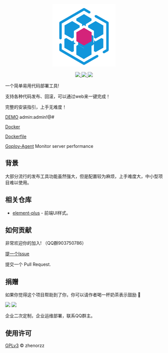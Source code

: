 <p align=center>
    <img src="assets/logo.png" alt="logo" title="logo" />
</p>

<p align="center">
  <a href="#">
      <img src="https://img.shields.io/badge/readme%20style-standard-brightgreen.svg">
  </a>
  
  <a href="#">
      <img src="https://img.shields.io/badge/give%20me-a%20star-green.svg">
  </a>
    
  <a href="LICENSE">
    <img src="https://img.shields.io/badge/License-MIT-yellow.svg">
  </a>
</p>

一个简单易用代码部署工具!

支持各种代码发布、回滚，可以通过web来一键完成！

完整的安装指引，上手无难度！

[DEMO](http://demo.goploy.icu) admin:admin!@#

[Docker](https://hub.docker.com/r/zhenorzz/goploy)

[Dockerfile](https://github.com/zhenorzz/goploy/blob/master/docker/Dockerfile)

[Goploy-Agent](https://github.com/zhenorzz/goploy-agent) Monitor server performance

## 背景
大部分流行的发布工具功能虽然强大，但是配置较为麻烦，上手难度大，中小型项目难以使用。

## 相关仓库

- [element-plus](https://element-plus.gitee.io/) - 前端UI样式。

## 如何贡献

非常欢迎你的加入! （QQ群903750786）

[提一个Issue](https://github.com/zhenorzz/goploy/issues/new) 

提交一个 Pull Request.

## 捐赠

如果你觉得这个项目帮助到了你，你可以请作者喝一杯奶茶表示鼓励 🥛

<p>
  <img src="https://www.goploy.icu/weixin.png" width="200">
  <img src="https://www.goploy.icu/alipay.png" width="209">
</p>

企业二次定制，企业运维部署，联系QQ群主。
## 使用许可

[GPLv3](../LICENSE) © zhenorzz
